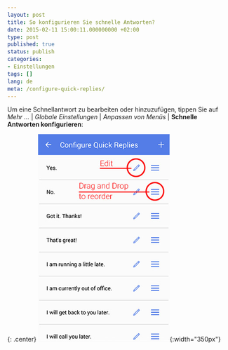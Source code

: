 ```yaml
---
layout: post
title: So konfigurieren Sie schnelle Antworten?
date: 2015-02-11 15:00:11.000000000 +02:00
type: post
published: true
status: publish
categories:
- Einstellungen
tags: []
lang: de
meta: /configure-quick-replies/
---
```


Um eine Schnellantwort zu bearbeiten oder hinzuzufügen, tippen Sie auf *Mehr ...* \| *Globale Einstellungen* \| *Anpassen von Menüs* \| **Schnelle Antworten konfigurieren**:

{: .center}
![](/assets/configure_quick_replies.jpg){:width="350px"}
